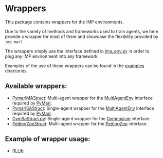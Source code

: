 # Wrappers

This package contains wrappers for the IMP environments.

Due to the variety of methods and frameworks used to train agents, we here provide a wrapper for most of them and showcase the flexibility provided by `imp_marl`.

The wrappers simply use the interface defined in [imp_env.py](../imp_env/imp_env.py) in order to plug any IMP environment into any framework.

Examples of the use of these wrappers can be found in the [examples](examples) directories.

## Available wrappers:
- [PymarlMAStruct](pymarl_wrapper/pymarl_wrap_ma_struct.py): Multi-agent wrapper for the [MultiAgentEnv](pymarl_wrapper/MultiAgentEnv.py) interface required by [PyMarl](pymarl_wrapper/README.md).
- [PymarlSAStruct](pymarl_wrapper/pymarl_wrap_sa_struct.py): Single-agent wrapper for the [MultiAgentEnv](SingleAgentEnv.py) interface required by [PyMarl](pymarl_wrapper/README.md).
- [GymSaStruct.py](gymnasium/gym_wrap_sa_struct.py): Single-agent wrapper for the [Gymnasium](https://gymnasium.farama.org/api/env/) interface.
- [PettingZooStruct](pettingzoo/pettingzoo_wrap_struct.py): Multi-agent wrapper for the [PettingZoo](https://pettingzoo.farama.org/) interface.

## Example of wrapper usage:
- [RLLib](examples/rllib/rllib_example.py)
